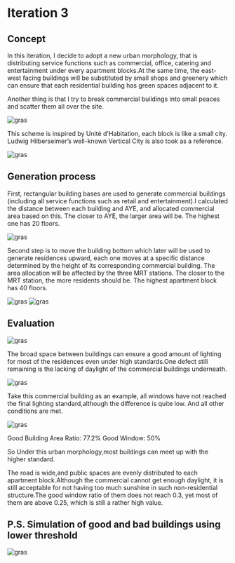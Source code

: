 # Iteration 3

## Concept
In this iteration, I decide to adopt a new urban morphology, that is distributing service functions such as commercial, office, catering and entertainment under every apartment blocks.At the same time, the east-west facing buildings will be substituted by small shops and greenery which can ensure that each residential building has green spaces adjacent to it.

Another thing is that I try to break commercial buildings into small peaces and scatter them all over the site.

![gras](imgs/I2P1.jpg)

This scheme is inspired by Unité d'Habitation, each block is like a small city. Ludwig Hilberseimer’s well-known Vertical City is also took as a reference.

![gras](imgs/I2P2.jpg)

## Generation process
First, rectangular building bases are used to generate commercial buildings (including all service functions such as retail and entertainment).I calculated the distance between each building and AYE, and allocated commercial area based on this. The closer to AYE, the larger area will be. The highest one has 20 floors.

![gras](imgs/I2P3.jpg)

Second step is to move the building bottom which later will be used to generate residences upward, each one moves at a specific distance determined by the height of its corresponding commercial building. The area allocation will be affected by the three MRT stations. The closer to the MRT station, the more residents should be. The highest apartment block has 40 floors.

![gras](imgs/I2P4.png)
![gras](imgs/I2P13.png)

## Evaluation

![gras](imgs/I2P11.jpg)

The broad space between buildings can ensure a good amount of lighting for most of the residences even under high standards.One defect still remaining is the lacking of daylight of the commercial buildings underneath.

![gras](imgs/I2P12.jpg)

Take this commercial building as an example, all windows have not reached the final lighting standard,although the difference is quite low. And all other conditions are met.

![gras](imgs/I2P10.jpg)

Good Building Area Ratio: 77.2% 
Good Window: 50%

So Under this urban morphology,most buildings can meet up with the higher standard. 

The road is wide,and public spaces are evenly distributed to each apartment block.Although the commercial cannot get enough daylight, it is still acceptable for not having too much sunshine in such non-residential structure.The good window ratio of them does not reach 0.3, yet most of them are above 0.25, which is still a rather high value.

## P.S. Simulation of good and bad buildings using lower threshold

![gras](imgs/I2P14.jpg)

